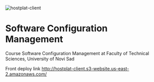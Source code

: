 ![hostplat-client](https://github.com/ndakic/hosting-platform/workflows/deploy-app-on-s3/badge.svg)

# Software Configuration Management 

Course Software Configuration Management at Faculty of Technical Sciences, University of Novi Sad

Front deploy link
http://hostplat-client.s3-website.us-east-2.amazonaws.com/
